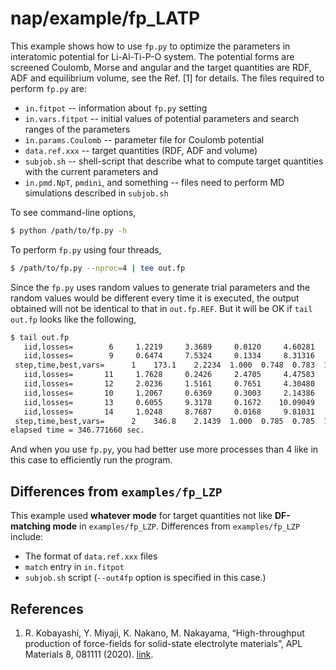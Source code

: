# nap/example/fp_LATP

This example shows how to use `fp.py` to optimize the parameters in interatomic potential for Li-Al-Ti-P-O system. The potential forms are screened Coulomb, Morse and angular and the target quantities are RDF, ADF and equilibrium volume, see the Ref. [1] for details. The files required to perform `fp.py` are:

- `in.fitpot` -- information about `fp.py` setting
- `in.vars.fitpot` -- initial values of potential parameters and search ranges of the parameters
- `in.params.Coulomb` -- parameter file for Coulomb potential
- `data.ref.xxx` -- target quantities (RDF, ADF and volume)
- `subjob.sh` -- shell-script that describe what to compute target quantities with the current parameters and
- `in.pmd.NpT`, `pmdini`, and something -- files need to perform MD simulations described in `subjob.sh`

To see command-line options,
```bash
$ python /path/to/fp.py -h
```

To perform `fp.py` using four threads,
```bash
$ /path/to/fp.py --nproc=4 | tee out.fp
```

Since the `fp.py` uses random values to generate trial parameters and the random values would be different every time it is executed, the output obtained will not be identical to that in `out.fp.REF`. But it will be OK if `tail out.fp` looks like the following,
```bash
$ tail out.fp
   iid,losses=        6     1.2219     3.3689     0.0120     4.60281
   iid,losses=        9     0.6474     7.5324     0.1334     8.31316
 step,time,best,vars=      1    173.1    2.2234  1.000  0.748  0.783  1.019  1.071  0.689  0.883  1.629  1.829  1.615  1.951  2.442  1.606  1.739  1.791  3.519
   iid,losses=       11     1.7628     0.2426     2.4705     4.47583
   iid,losses=       12     2.0236     1.5161     0.7651     4.30480
   iid,losses=       10     1.2067     0.6369     0.3003     2.14386
   iid,losses=       13     0.6055     9.3178     0.1672    10.09049
   iid,losses=       14     1.0248     8.7687     0.0168     9.81031
 step,time,best,vars=      2    346.8    2.1439  1.000  0.785  0.785  1.030  1.090  0.687  0.911  1.627  1.825  1.615  1.957  2.442  1.653  1.770  1.790  3.429
elapsed time = 346.771660 sec.
```
And when you use `fp.py`, you had better use more processes than 4 like in this case to efficiently run the program.

## Differences from `examples/fp_LZP`

This example used **whatever mode** for target quantities not like **DF-matching mode** in `examples/fp_LZP`. Differences from `examples/fp_LZP` include:

- The format of `data.ref.xxx` files
- `match` entry in `in.fitpot`
- `subjob.sh` script (`--out4fp` option is specified in this case.)


## References

1. R. Kobayashi, Y. Miyaji, K. Nakano, M. Nakayama, “High-throughput production of force-fields for solid-state electrolyte materials”, APL Materials 8, 081111 (2020). [link](https://aip.scitation.org/doi/10.1063/5.0015373).
